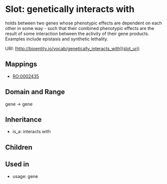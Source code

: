 # Slot: genetically interacts with


holds between two genes whose phenotypic effects are dependent on each other in some way - such that their combined phenotypic effects are the result of some interaction between the activity of their gene products. Examples include epistasis and synthetic lethality.

URI: [http://bioentity.io/vocab/genetically_interacts_with](slot_uri)
## Mappings

 * [RO:0002435](http://purl.obolibrary.org/obo/RO_0002435)
## Domain and Range

gene -> gene
## Inheritance

 *  is_a: interacts with
## Children

## Used in

 *  usage: gene
